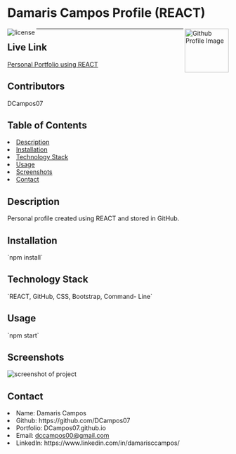 # Damaris Campos Profile (REACT)
<img align="left" src="https://img.shields.io/badge/License-MIT-green" alt="license">
<img align="right" width="100" height="100" src="https://avatars0.githubusercontent.com/u/68753563?s=400&u=db8ed5c85d35601b1cace358ee79fa43b9f12676&v=4" alt="Github Profile Image">
<hr></hr>

## Live Link
[Personal Portfolio using REACT](https://dcampos07.github.io/damaris-profile/)

## Contributors
DCampos07
    
## Table of Contents
<li><a href="#description">Description</a></li>  
<li><a href="#installation">Installation</a></li>
<li><a href="#tech">Technology Stack</a></li> 
<li><a href="#usage">Usage</a></li>
<li><a href="#screenshots">Screenshots</a></li> 
<li><a href="#contact">Contact</a></li> 
<!-- <li><a href="#tests">Tests</a></li>  -->
  
<h2 id= "description">Description</h2>
Personal profile created using REACT and stored in GitHub.

<h2 id= "installation">Installation</h2>
`npm install`
    
<h2 id= "technology">Technology Stack</h2>
 `REACT, GitHub, CSS, Bootstrap, Command- Line`
  
<h2 id= "usage">Usage</h2>
`npm start`
  
<h2 id= "screenshots">Screenshots</h2>

<img src="../assets/screenshot.png" alt="screenshot of project">


<h2 id= "contact">Contact</h2>
<li>Name: Damaris Campos</li> 
<li>Github: https://github.com/DCampos07</li> 
<li>Portfolio: DCampos07.github.io</li>
<li>Email: <a href="mailto:dccampos00@gmail.com" target="_blank">dccampos00@gmail.com</a></li> 
<li>LinkedIn: https://www.linkedin.com/in/damarisccampos/</li> 

    
<!-- <h2 id= "tests">Tests</h2>

![Image of the App Test](./public/images/budget.gif "gif of the application tests") -->

<!-- View the [User & Friends walkthrough video here.](https://drive.google.com/file/d/1pKuDDpCjFXYS8vo5ZYWKmn8jSJZ-cIWe/view)
 <br/>
View the [Thoughts & Reactions walkthrough video here.](https://drive.google.com/file/d/1JZ5KGrK6M1DqUaJ9z1q1XQ_CBd0IcoiA/view)  -->

